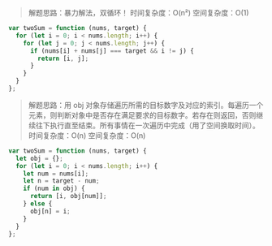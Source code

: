 > 解题思路：暴力解法，双循环！
> 时间复杂度：O(n²)
> 空间复杂度：O(1)

```javascript
var twoSum = function (nums, target) {
  for (let i = 0; i < nums.length; i++) {
    for (let j = 0; j < nums.length; j++) {
      if (nums[i] + nums[j] === target && i != j) {
        return [i, j];
      }
    }
  }
};
```

> 解题思路：用 obj 对象存储遍历所需的目标数字及对应的索引。每遍历一个元素，则判断对象中是否存在满足要求的目标数字。若存在则返回，否则继续往下执行直至结束。所有事情在一次遍历中完成（用了空间换取时间）。
> 时间复杂度：O(n)
> 空间复杂度：O(n)

```javascript
var twoSum = function (nums, target) {
  let obj = {};
  for (let i = 0; i < nums.length; i++) {
    let num = nums[i];
    let n = target - num;
    if (num in obj) {
      return [i, obj[num]];
    } else {
      obj[n] = i;
    }
  }
};
```
